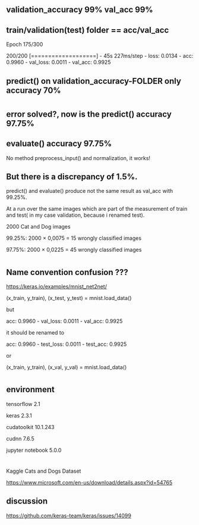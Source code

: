 ## validation_accuracy 99%       		   val_acc 99%   
## train/validation(test) folder == acc/val_acc

Epoch 175/300

200/200 [===================] - 45s 227ms/step - loss: 0.0134 - acc: 0.9960 - val_loss: 0.0011 - val_acc: 0.9925


## predict() on validation_accuracy-FOLDER  only accuracy 70%

#


## error solved?, now is the predict() accuracy 97.75%
## evaluate() accuracy 97.75%
No method preprocess_input() and normalization, it works!

## But there is a discrepancy of 1.5%.  

predict() and evaluate() produce not the same result as val_acc with 99.25%. 

At a run over the same images which are part of the measurement of train and test( in my case validation, because i renamed test).


2000 Cat and Dog images 

99.25%:   2000 × 0,0075 = 15 wrongly classified images

97.75%:   2000 × 0,0225 = 45 wrongly classified images

#

## Name convention confusion ???

https://keras.io/examples/mnist_net2net/

(x_train, y_train), (x_test, y_test) = mnist.load_data()

but

acc: 0.9960 - val_loss: 0.0011 - val_acc: 0.9925

it should be renamed to

acc: 0.9960 - test_loss: 0.0011 - test_acc: 0.9925

or

(x_train, y_train), (x_val, y_val) = mnist.load_data()


#
## environment

tensorflow 2.1

keras 2.3.1

cudatoolkit 10.1.243

cudnn 7.6.5 

jupyter notebook 5.0.0



#
#


Kaggle Cats and Dogs Dataset

https://www.microsoft.com/en-us/download/details.aspx?id=54765

## discussion

https://github.com/keras-team/keras/issues/14099
